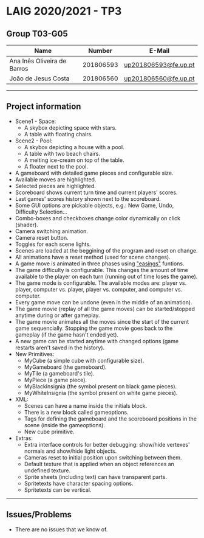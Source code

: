 # LAIG 2020/2021 - TP3

## Group T03-G05

| Name                        | Number    | E-Mail               |
| --------------------------- | --------- | -------------------- |
| Ana Inês Oliveira de Barros | 201806593 | up201806593@fe.up.pt |
| João de Jesus Costa         | 201806560 | up201806560@fe.up.pt |

---

## Project information

- Scene1 - Space:
  - A skybox depicting space with stars.
  - A table with floating chairs.
- Scene2 - Pool:
  - A skybox depicting a house with a pool.
  - A table with two beach chairs.
  - A melting ice-cream on top of the table.
  - A floater next to the pool.
- A gameboard with detailed game pieces and configurable size.
- Available moves are highlighted.
- Selected pieces are highlighted.
- Scoreboard shows current turn time and current players' scores.
- Last games' scores history shown next to the scoreboard.
- Some GUI options are pickable objects, e.g.: New Game, Undo, Difficulty Selection...
- Combo-boxes and checkboxes change color dynamically on click (shader).
- Camera switching animation.
- Camera reset button.
- Toggles for each scene lights.
- Scenes are loaded at the beggining of the program and reset on change.
- All animations have a reset method (used for scene changes).
- A game move is animated in three phases using ["easings"](https://easings.net/) funtions.
- The game difficulty is configurable. This changes the amount of time available
  to the player on each turn (running out of time loses the game).
- The game mode is configurable. The available modes are: player vs. player, computer vs. player,
  player vs. computer, and computer vs. computer.
- Every game move can be undone (even in the middle of an animation).
- The game movie (replay of all the game moves) can be started/stopped anytime during or after gameplay.
- The game movie animates all the moves since the start of the current game sequencially.
  Stopping the game movie goes back to the gameplay (if the game hasn't ended yet).
- A new game can be started anytime with changed options (game restarts aren't saved in the history).
- New Primitives:
  - MyCube (a simple cube with configurable size).
  - MyGameboard (the gameboard).
  - MyTile (a gameboard's tile).
  - MyPiece (a game piece).
  - MyBlackInsignia (the symbol present on black game pieces).
  - MyWhiteInsignia (the symbol present on white game pieces).
- XML:
  - Scenes can have a name inside the initials block.
  - There is a new block called gameoptions.
  - Tags for defining the gameboard and the scoreboard positions
    in the scene (inside the gameoptions).
  - New cube primitive.
- Extras:
  - Extra interface controls for better debugging: show/hide vertexes' normals
    and show/hide light objects.
  - Cameras reset to initial position upon switching between them.
  - Default texture that is applied when an object references an undefined texture.
  - Sprite sheets (including text) can have transparent parts.
  - Spritetexts have character spacing options.
  - Spritetexts can be vertical.

---

## Issues/Problems

- There are no issues that we know of.
